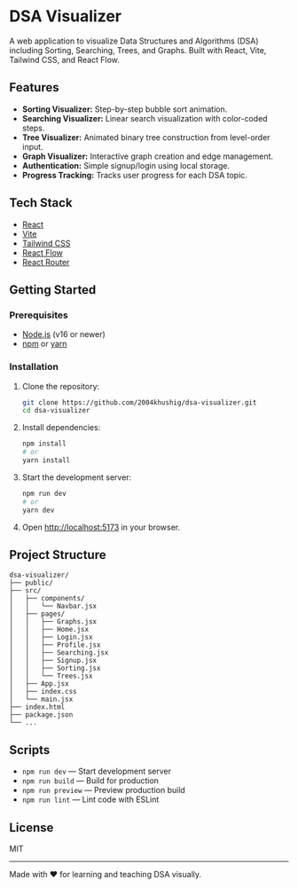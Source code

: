# DSA Visualizer

A web application to visualize Data Structures and Algorithms (DSA) including Sorting, Searching, Trees, and Graphs. Built with React, Vite, Tailwind CSS, and React Flow.

## Features

- **Sorting Visualizer:** Step-by-step bubble sort animation.
- **Searching Visualizer:** Linear search visualization with color-coded steps.
- **Tree Visualizer:** Animated binary tree construction from level-order input.
- **Graph Visualizer:** Interactive graph creation and edge management.
- **Authentication:** Simple signup/login using local storage.
- **Progress Tracking:** Tracks user progress for each DSA topic.

## Tech Stack

- [React](https://react.dev/)
- [Vite](https://vitejs.dev/)
- [Tailwind CSS](https://tailwindcss.com/)
- [React Flow](https://reactflow.dev/)
- [React Router](https://reactrouter.com/)

## Getting Started

### Prerequisites

- [Node.js](https://nodejs.org/) (v16 or newer)
- [npm](https://www.npmjs.com/) or [yarn](https://yarnpkg.com/)

### Installation

1. Clone the repository:
   ```sh
   git clone https://github.com/2004khushig/dsa-visualizer.git
   cd dsa-visualizer
   ```

2. Install dependencies:
   ```sh
   npm install
   # or
   yarn install
   ```

3. Start the development server:
   ```sh
   npm run dev
   # or
   yarn dev
   ```

4. Open [http://localhost:5173](http://localhost:5173) in your browser.

## Project Structure

```
dsa-visualizer/
├── public/
├── src/
│   ├── components/
│   │   └── Navbar.jsx
│   ├── pages/
│   │   ├── Graphs.jsx
│   │   ├── Home.jsx
│   │   ├── Login.jsx
│   │   ├── Profile.jsx
│   │   ├── Searching.jsx
│   │   ├── Signup.jsx
│   │   ├── Sorting.jsx
│   │   └── Trees.jsx
│   ├── App.jsx
│   ├── index.css
│   └── main.jsx
├── index.html
├── package.json
└── ...
```

## Scripts

- `npm run dev` — Start development server
- `npm run build` — Build for production
- `npm run preview` — Preview production build
- `npm run lint` — Lint code with ESLint

## License

MIT

---

Made with ❤️ for learning and teaching DSA visually.
